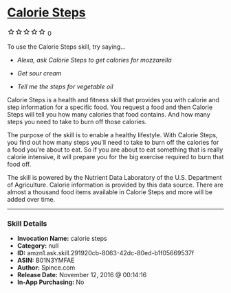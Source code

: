 # [Calorie Steps](http://alexa.amazon.com/#skills/amzn1.ask.skill.291920cb-8063-42dc-80ed-b1f05669537f)
![0 stars](../../images/ic_star_border_black_18dp_1x.png)![0 stars](../../images/ic_star_border_black_18dp_1x.png)![0 stars](../../images/ic_star_border_black_18dp_1x.png)![0 stars](../../images/ic_star_border_black_18dp_1x.png)![0 stars](../../images/ic_star_border_black_18dp_1x.png) 0

To use the Calorie Steps skill, try saying...

* *Alexa, ask Calorie Steps to get calories for mozzarella*

* *Get sour cream*

* *Tell me the steps for vegetable oil*

Calorie Steps is a health and fitness skill that provides you with calorie and step information for a specific food. You request a food and then Calorie Steps will tell you how many calories that food contains. And how many steps you need to take to burn off those calories.

The purpose of the skill is to enable a healthy lifestyle. With Calorie Steps, you find out how many steps you'll need to take to burn off the calories for a food you're about to eat. So if you are about to eat something that is really calorie intensive, it will prepare you for the big exercise required to burn that food off.

The skill is powered by the Nutrient Data Laboratory of the U.S. Department of Agriculture. Calorie information is provided by this data source. There are almost a thousand food items available in Calorie Steps and more will be added over time.

***

### Skill Details

* **Invocation Name:** calorie steps
* **Category:** null
* **ID:** amzn1.ask.skill.291920cb-8063-42dc-80ed-b1f05669537f
* **ASIN:** B01N3YMFAE
* **Author:** Spince.com
* **Release Date:** November 12, 2016 @ 00:14:16
* **In-App Purchasing:** No
